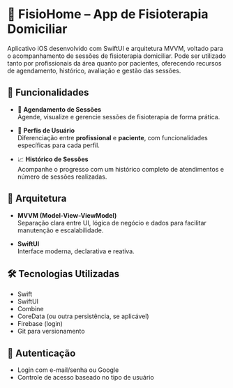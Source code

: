 # 🏡 FisioHome – App de Fisioterapia Domiciliar

Aplicativo iOS desenvolvido com SwiftUI e arquitetura MVVM, voltado para o acompanhamento de sessões de fisioterapia domiciliar. Pode ser utilizado tanto por profissionais da área quanto por pacientes, oferecendo recursos de agendamento, histórico, avaliação e gestão das sessões.

## 📲 Funcionalidades

- 📅 **Agendamento de Sessões**  
  Agende, visualize e gerencie sessões de fisioterapia de forma prática.

- 👤 **Perfis de Usuário**  
  Diferenciação entre **profissional** e **paciente**, com funcionalidades específicas para cada perfil.

- 📈 **Histórico de Sessões**  
  Acompanhe o progresso com um histórico completo de atendimentos e número de sessões realizadas.

## 🧱 Arquitetura

- **MVVM (Model-View-ViewModel)**  
  Separação clara entre UI, lógica de negócio e dados para facilitar manutenção e escalabilidade.

- **SwiftUI**  
  Interface moderna, declarativa e reativa.

## 🛠️ Tecnologias Utilizadas

- Swift
- SwiftUI
- Combine
- CoreData (ou outra persistência, se aplicável)
- Firebase (login)
- Git para versionamento

## 🔐 Autenticação 

- Login com e-mail/senha ou Google 
- Controle de acesso baseado no tipo de usuário

